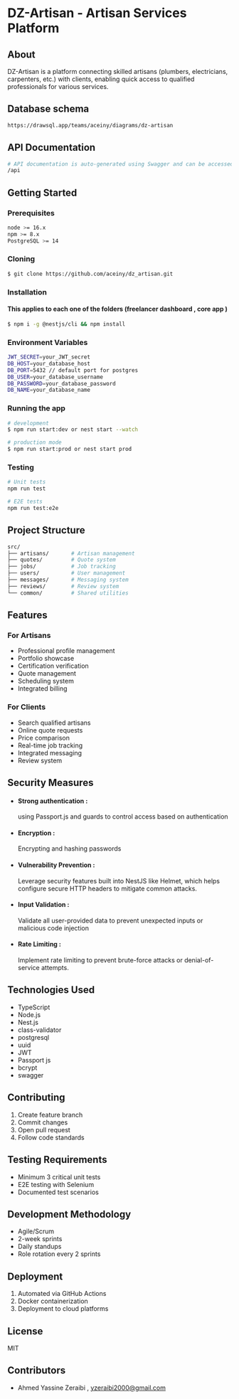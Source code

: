 # DZ-Artisan - Artisan Services Platform

## About

DZ-Artisan is a platform connecting skilled artisans (plumbers, electricians, carpenters, etc.) with clients, enabling quick access to qualified professionals for various services.

## Database schema

```bash
https://drawsql.app/teams/aceiny/diagrams/dz-artisan
```

## API Documentation

```bash
# API documentation is auto-generated using Swagger and can be accessed at:
/api
```

## Getting Started

### Prerequisites

```bash
node >= 16.x
npm >= 8.x
PostgreSQL >= 14
```

### Cloning

```bash
$ git clone https://github.com/aceiny/dz_artisan.git
```

### Installation

#### This applies to each one of the folders (freelancer dashboard , core app )

```bash
$ npm i -g @nestjs/cli && npm install
```

### Environment Variables

```bash
JWT_SECRET=your_JWT_secret
DB_HOST=your_database_host
DB_PORT=5432 // default port for postgres
DB_USER=your_database_username
DB_PASSWORD=your_database_password
DB_NAME=your_database_name
```

### Running the app

```bash
# development
$ npm run start:dev or nest start --watch

# production mode
$ npm run start:prod or nest start prod
```

### Testing

```bash
# Unit tests
npm run test

# E2E tests
npm run test:e2e
```

## Project Structure

```bash
src/
├── artisans/       # Artisan management
├── quotes/         # Quote system
├── jobs/           # Job tracking
├── users/          # User management
├── messages/       # Messaging system
├── reviews/        # Review system
└── common/         # Shared utilities
```

## Features

### For Artisans

- Professional profile management
- Portfolio showcase
- Certification verification
- Quote management
- Scheduling system
- Integrated billing

### For Clients

- Search qualified artisans
- Online quote requests
- Price comparison
- Real-time job tracking
- Integrated messaging
- Review system

## Security Measures

- #### Strong authentication :
  using Passport.js and guards to control access based on authentication
- #### Encryption :
  Encrypting and hashing passwords
- #### Vulnerability Prevention :
  Leverage security features built into NestJS like Helmet, which helps configure secure HTTP headers to mitigate common attacks.
- #### Input Validation :
  Validate all user-provided data to prevent unexpected inputs or malicious code injection
- #### Rate Limiting :
  Implement rate limiting to prevent brute-force attacks or denial-of-service attempts.

## Technologies Used

- TypeScript
- Node.js
- Nest.js
- class-validator
- postgresql
- uuid
- JWT
- Passport js
- bcrypt
- swagger

## Contributing

1. Create feature branch
2. Commit changes
3. Open pull request
4. Follow code standards

## Testing Requirements

- Minimum 3 critical unit tests
- E2E testing with Selenium
- Documented test scenarios

## Development Methodology

- Agile/Scrum
- 2-week sprints
- Daily standups
- Role rotation every 2 sprints

## Deployment

1. Automated via GitHub Actions
2. Docker containerization
3. Deployment to cloud platforms

## License

MIT

## Contributors

- Ahmed Yassine Zeraibi , yzeraibi2000@gmail.com
